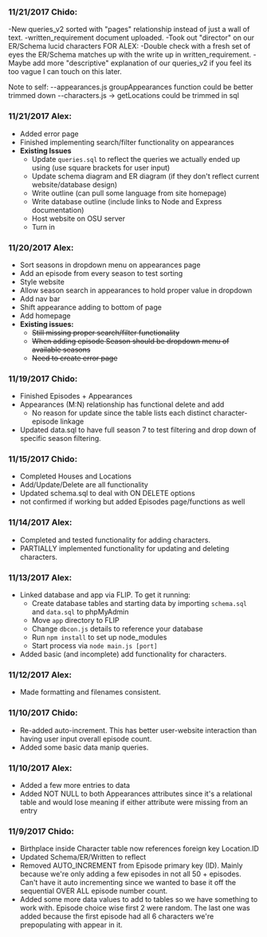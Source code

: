 ### 11/21/2017 Chido:
-New queries_v2 sorted with "pages" relationship instead of just a wall of text.
-written_requirement document uploaded.
-Took out "director" on our ER/Schema lucid characters
FOR ALEX:
	-Double check with a fresh set of eyes the ER/Schema matches up with the write up in written_requirement.
	-Maybe add more "descriptive" explanation of our queries_v2 if you feel its too vague I can touch on this later.

Note to self:
	--appearances.js groupAppearances function could be better trimmed down
	--characters.js -> getLocations could be trimmed in sql

### 11/21/2017 Alex:
- Added error page
- Finished implementing search/filter functionality on appearances
- **Existing Issues**
	- Update `queries.sql` to reflect the queries we actually ended up using (use square brackets for user input)
	- Update schema diagram and ER diagram (if they don't reflect current website/database design)
	- Write outline (can pull some language from site homepage)
	- Write database outline (include links to Node and Express documentation)
	- Host website on OSU server
	- Turn in

### 11/20/2017 Alex:
- Sort seasons in dropdown menu on appearances page
- Add an episode from every season to test sorting
- Style website
- Allow season search in appearances to hold proper value in dropdown
- Add nav bar
- Shift appearance adding to bottom of page
- Add homepage
- **Existing issues:**
	- ~~Still missing proper search/filter functionality~~
	- ~~When adding episode Season should be dropdown menu of available seasons~~
	- ~~Need to create error page~~

### 11/19/2017 Chido:
- Finished Episodes + Appearances
- Appearances (M:N) relationship has functional delete and add
	- No reason for update since the table lists each distinct character-episode linkage
- Updated data.sql to have full season 7 to test filtering and drop down of specific season filtering.


### 11/15/2017 Chido:
- Completed Houses and Locations
- Add/Update/Delete are all functionality
- Updated schema.sql to deal with ON DELETE options
- not confirmed if working but added Episodes page/functions as well


### 11/14/2017 Alex:

- Completed and tested functionality for adding characters.
- PARTIALLY implemented functionality for updating and deleting characters.

### 11/13/2017 Alex:

- Linked database and app via FLIP. To get it running:
  - Create database tables and starting data by importing `schema.sql` and `data.sql` to phpMyAdmin
  - Move `app` directory to FLIP
  - Change `dbcon.js` details to reference your database
  - Run `npm install` to set up node_modules
  - Start process via `node main.js [port]`
- Added basic (and incomplete) add functionality for characters.

### 11/12/2017 Alex:

- Made formatting and filenames consistent.

### 11/10/2017 Chido:

- Re-added auto-increment. This has better user-website interaction than having user input overall episode count.
- Added some basic data manip queries.

### 11/10/2017 Alex:

- Added a few more entries to data
- Added NOT NULL to both Appearances attributes since it's a relational table and would lose meaning if either attribute were missing from an entry

### 11/9/2017 Chido:

- Birthplace inside Character table now references foreign key Location.ID
- Updated Schema/ER/Written to reflect
- Removed AUTO_INCREMENT from Episode primary key (ID). Mainly because we're only adding a few episodes in not all 50 + episodes. Can't have it auto incrementing since we wanted to base it off the sequential OVER ALL episode number count.
- Added some more data values to add to tables so we have something to work with. Episode choice wise first 2 were random. The last one was added because the first episode had all 6 characters we're prepopulating with appear in it.
